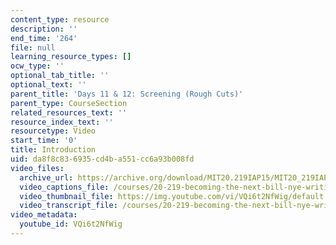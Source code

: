 ```yaml
---
content_type: resource
description: ''
end_time: '264'
file: null
learning_resource_types: []
ocw_type: ''
optional_tab_title: ''
optional_text: ''
parent_title: 'Days 11 & 12: Screening (Rough Cuts)'
parent_type: CourseSection
related_resources_text: ''
resource_index_text: ''
resourcetype: Video
start_time: '0'
title: Introduction
uid: da8f8c83-6935-cd4b-a551-cc6a93b008fd
video_files:
  archive_url: https://archive.org/download/MIT20.219IAP15/MIT20_219IAP15_D11_300k.mp4
  video_captions_file: /courses/20-219-becoming-the-next-bill-nye-writing-and-hosting-the-educational-show-january-iap-2015/61e74d0e556f5f5b949336a9bb7227f2_VQi6t2NfWig.vtt
  video_thumbnail_file: https://img.youtube.com/vi/VQi6t2NfWig/default.jpg
  video_transcript_file: /courses/20-219-becoming-the-next-bill-nye-writing-and-hosting-the-educational-show-january-iap-2015/bccada4c799daeb66b292eab99558387_VQi6t2NfWig.pdf
video_metadata:
  youtube_id: VQi6t2NfWig
---
```

